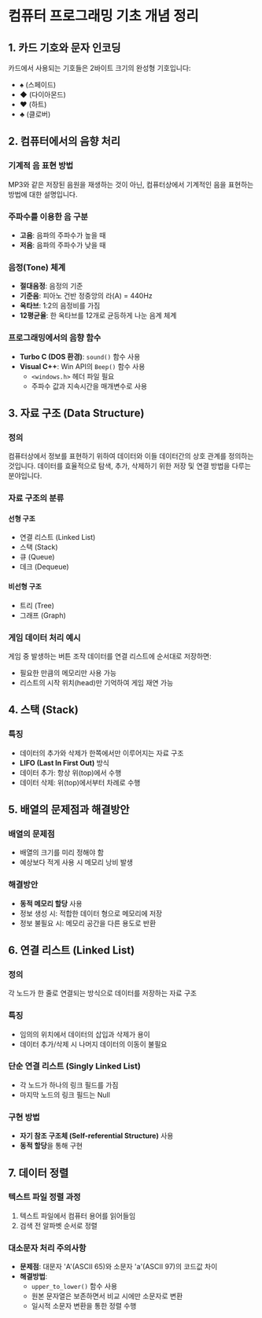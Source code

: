 # 컴퓨터 프로그래밍 기초 개념 정리

## 1. 카드 기호와 문자 인코딩

카드에서 사용되는 기호들은 2바이트 크기의 완성형 기호입니다:
- ♠ (스페이드)
- ◆ (다이아몬드)
- ♥ (하트)
- ♣ (클로버)

## 2. 컴퓨터에서의 음향 처리

### 기계적 음 표현 방법
MP3와 같은 저장된 음원을 재생하는 것이 아닌, 컴퓨터상에서 기계적인 음을 표현하는 방법에 대한 설명입니다.

### 주파수를 이용한 음 구분
- **고음**: 음파의 주파수가 높을 때
- **저음**: 음파의 주파수가 낮을 때

### 음정(Tone) 체계
- **절대음정**: 음정의 기준
- **기준음**: 피아노 건반 정중앙의 라(A) = 440Hz
- **옥타브**: 1:2의 음정비를 가짐
- **12평균율**: 한 옥타브를 12개로 균등하게 나눈 음계 체계

### 프로그래밍에서의 음향 함수
- **Turbo C (DOS 환경)**: `sound()` 함수 사용
- **Visual C++**: Win API의 `Beep()` 함수 사용
  - `<windows.h>` 헤더 파일 필요
  - 주파수 값과 지속시간을 매개변수로 사용

## 3. 자료 구조 (Data Structure)

### 정의
컴퓨터상에서 정보를 표현하기 위하여 데이터와 이들 데이터간의 상호 관계를 정의하는 것입니다. 데이터를 효율적으로 탐색, 추가, 삭제하기 위한 저장 및 연결 방법을 다루는 분야입니다.

### 자료 구조의 분류

#### 선형 구조
- 연결 리스트 (Linked List)
- 스택 (Stack)
- 큐 (Queue)
- 데크 (Dequeue)

#### 비선형 구조
- 트리 (Tree)
- 그래프 (Graph)

### 게임 데이터 처리 예시
게임 중 발생하는 버튼 조작 데이터를 연결 리스트에 순서대로 저장하면:
- 필요한 만큼의 메모리만 사용 가능
- 리스트의 시작 위치(head)만 기억하여 게임 재연 가능

## 4. 스택 (Stack)

### 특징
- 데이터의 추가와 삭제가 한쪽에서만 이루어지는 자료 구조
- **LIFO (Last In First Out)** 방식
- 데이터 추가: 항상 위(top)에서 수행
- 데이터 삭제: 위(top)에서부터 차례로 수행

## 5. 배열의 문제점과 해결방안

### 배열의 문제점
- 배열의 크기를 미리 정해야 함
- 예상보다 적게 사용 시 메모리 낭비 발생

### 해결방안
- **동적 메모리 할당** 사용
- 정보 생성 시: 적합한 데이터 형으로 메모리에 저장
- 정보 불필요 시: 메모리 공간을 다른 용도로 반환

## 6. 연결 리스트 (Linked List)

### 정의
각 노드가 한 줄로 연결되는 방식으로 데이터를 저장하는 자료 구조

### 특징
- 임의의 위치에서 데이터의 삽입과 삭제가 용이
- 데이터 추가/삭제 시 나머지 데이터의 이동이 불필요

### 단순 연결 리스트 (Singly Linked List)
- 각 노드가 하나의 링크 필드를 가짐
- 마지막 노드의 링크 필드는 Null

### 구현 방법
- **자기 참조 구조체 (Self-referential Structure)** 사용
- **동적 할당**을 통해 구현

## 7. 데이터 정렬

### 텍스트 파일 정렬 과정
1. 텍스트 파일에서 컴퓨터 용어를 읽어들임
2. 검색 전 알파벳 순서로 정렬

### 대소문자 처리 주의사항
- **문제점**: 대문자 'A'(ASCII 65)와 소문자 'a'(ASCII 97)의 코드값 차이
- **해결방법**: 
  - `upper_to_lower()` 함수 사용
  - 원본 문자열은 보존하면서 비교 시에만 소문자로 변환
  - 일시적 소문자 변환을 통한 정렬 수행